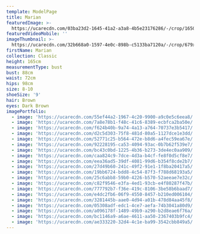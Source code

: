 ```yaml
---
template: ModelPage
title: Marian
featuredImage: >-
  https://ucarecdn.com/03ba23d2-1645-41a2-a3a8-4b5e23176286/-/crop/1650x956/0,0/-/preview/
featuredVideoMobile: ''
imageThumbnail: >-
  https://ucarecdn.com/32b668a0-1597-4e0c-898b-c5133ba7120a/-/crop/679x925/12,0/-/preview/
firstName: Marian
collection: Classic
height: 165cm
measurementType: bust
bust: 88cm
waist: 72cm
hips: 98cm
size: 8-10
shoeSize: '9'
hair: Brown
eyes: Dark Brown
imagePortfolio:
  - image: 'https://ucarecdn.com/55ef44a2-1967-4c20-9900-a9c0e5c6eea8/'
  - image: 'https://ucarecdn.com/7a8e78b1-f48c-41c6-8389-ecbfca2ba50e/'
  - image: 'https://ucarecdn.com/f624b40b-9a74-4a13-a764-70737e3b5417/'
  - image: 'https://ucarecdn.com/d2c5d303-75f8-481d-80a5-1127dce1e3dd/'
  - image: 'https://ucarecdn.com/52771c25-b564-472e-b8d6-a4fec59ea67e/'
  - image: 'https://ucarecdn.com/92228195-ca53-4094-93ac-0b7b62f539e7/'
  - image: 'https://ucarecdn.com/bc43c0bd-1225-4b36-b273-3de4ec0aa909/'
  - image: 'https://ucarecdn.com/caa824c9-7dce-4d3a-b4cf-fe8f0d5cf8e7/'
  - image: 'https://ucarecdn.com/eea36ad5-39df-4081-99d6-b354f8cde2b7/'
  - image: 'https://ucarecdn.com/27d49b60-241c-49f2-91e1-1f8ba20417a5/'
  - image: 'https://ucarecdn.com/19bb6724-bdd8-4c54-87f3-f788d68193a5/'
  - image: 'https://ucarecdn.com/25c6abb8-59b0-4226-b570-52aeeae7e32c/'
  - image: 'https://ucarecdn.com/c82f9546-e3fa-4ed1-93cb-e4f80287f47b/'
  - image: 'https://ucarecdn.com/777792b7-f36e-419c-8106-3be58b6baad7/'
  - image: 'https://ucarecdn.com/e4dc2fb6-06f9-4550-8457-b210ed006104/'
  - image: 'https://ucarecdn.com/3281445b-aae0-4d94-a01b-478d84aa45f8/'
  - image: 'https://ucarecdn.com/05308adf-edc1-4ce7-aefa-74b3041a80d9/'
  - image: 'https://ucarecdn.com/a096178f-1489-49b9-a290-b2d8eae6f76a/'
  - image: 'https://ucarecdn.com/bc1146a9-a6ae-4611-aa50-2367403b9fc4/'
  - image: 'https://ucarecdn.com/ae333220-32d4-4c1e-ba99-3542cbb849a5/'
---
```


